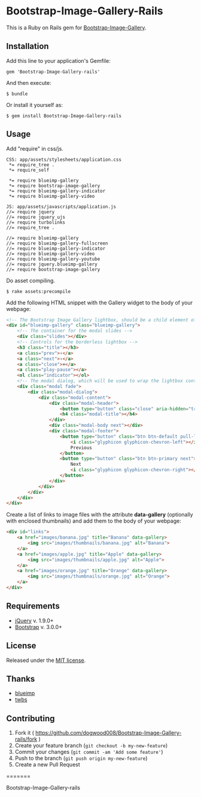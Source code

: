 # Bootstrap-Image-Gallery-Rails
This is a Ruby on Rails gem for [Bootstrap-Image-Gallery](https://github.com/blueimp/Bootstrap-Image-Gallery).

## Installation

Add this line to your application's Gemfile:

    gem 'Bootstrap-Image-Gallery-rails'

And then execute:

    $ bundle

Or install it yourself as:

    $ gem install Bootstrap-Image-Gallery-rails


## Usage

Add "require" in css/js.

```
CSS: app/assets/stylesheets/application.css
 *= require_tree .
 *= require_self

 *= require blueimp-gallery
 *= require bootstrap-image-gallery
 *= require blueimp-gallery-indicator
 *= require blueimp-gallery-video

JS: app/assets/javascripts/application.js
//= require jquery
//= require jquery_ujs
//= require turbolinks
//= require_tree .

//= require blueimp-gallery
//= require blueimp-gallery-fullscreen
//= require blueimp-gallery-indicator
//= require blueimp-gallery-video
//= require blueimp-gallery-youtube
//= require jquery.blueimp-gallery
//= require bootstrap-image-gallery
```

Do asset compiling.

```
$ rake assets:precompile
```

Add the following HTML snippet with the Gallery widget to the body of your webpage:

```html
<!-- The Bootstrap Image Gallery lightbox, should be a child element of the document body -->
<div id="blueimp-gallery" class="blueimp-gallery">
    <!-- The container for the modal slides -->
    <div class="slides"></div>
    <!-- Controls for the borderless lightbox -->
    <h3 class="title"></h3>
    <a class="prev">‹</a>
    <a class="next">›</a>
    <a class="close">×</a>
    <a class="play-pause"></a>
    <ol class="indicator"></ol>
    <!-- The modal dialog, which will be used to wrap the lightbox content -->
    <div class="modal fade">
        <div class="modal-dialog">
            <div class="modal-content">
                <div class="modal-header">
                    <button type="button" class="close" aria-hidden="true">&times;</button>
                    <h4 class="modal-title"></h4>
                </div>
                <div class="modal-body next"></div>
                <div class="modal-footer">
                    <button type="button" class="btn btn-default pull-left prev">
                        <i class="glyphicon glyphicon-chevron-left"></i>
                        Previous
                    </button>
                    <button type="button" class="btn btn-primary next">
                        Next
                        <i class="glyphicon glyphicon-chevron-right"></i>
                    </button>
                </div>
            </div>
        </div>
    </div>
</div>
```

Create a list of links to image files with the attribute **data-gallery** (optionally with enclosed thumbnails) and add them to the body of your webpage:

```html
<div id="links">
    <a href="images/banana.jpg" title="Banana" data-gallery>
        <img src="images/thumbnails/banana.jpg" alt="Banana">
    </a>
    <a href="images/apple.jpg" title="Apple" data-gallery>
        <img src="images/thumbnails/apple.jpg" alt="Apple">
    </a>
    <a href="images/orange.jpg" title="Orange" data-gallery>
        <img src="images/thumbnails/orange.jpg" alt="Orange">
    </a>
</div>
```


## Requirements
* [jQuery](http://jquery.com/) v. 1.9.0+
* [Bootstrap](http://getbootstrap.com/) v. 3.0.0+

## License
Released under the [MIT license](http://www.opensource.org/licenses/MIT).

## Thanks
* [blueimp](https://github.com/blueimp)
* [twbs](https://github.com/twbs)

## Contributing

1. Fork it ( https://github.com/dogwood008/Bootstrap-Image-Gallery-rails/fork )
2. Create your feature branch (`git checkout -b my-new-feature`)
3. Commit your changes (`git commit -am 'Add some feature'`)
4. Push to the branch (`git push origin my-new-feature`)
5. Create a new Pull Request

=======

Bootstrap-Image-Gallery-rails
